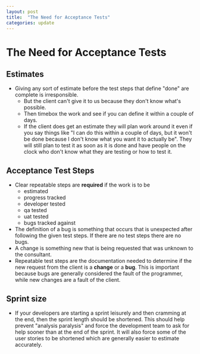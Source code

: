 ```yaml
---
layout: post
title:  "The Need for Acceptance Tests"
categories: update
---
```


# The Need for Acceptance Tests

## Estimates

- Giving any sort of estimate before the test steps that define "done" are complete is irresponsible.
  - But the client can't give it to us because they don't know what's possible.
  - Then timebox the work and see if you can define it within a couple of days.
  - If the client does get an estimate they will plan work around it even if you say things like "I can do this within a couple of days, but it won't be done because I don't know what you want it to actually be". They will still plan to test it as soon as it is done and have people on the clock who don't know what they are testing or how to test it.

## Acceptance Test Steps

- Clear repeatable steps are **required** if the work is to be
  - estimated
  - progress tracked
  - developer tested
  - qa tested
  - uat tested
  - bugs tracked against
- The definition of a bug is something that occurs that is unexpected after following the given test steps. If there are no test steps there are no bugs.
- A change is something new that is being requested that was unknown to the consultant.
- Repeatable test steps are the documentation needed to determine if the new request from the client is a **change** or a **bug**. This is important because bugs are generally considered the fault of the programmer, while new changes are a fault of the client.

## Sprint size

- If your developers are starting a sprint leisurely and then cramming at the end, then the sprint length should be shortened. This should help prevent "analysis paralysis" and force the development team to ask for help sooner than at the end of the sprint. It will also force some of the user stories to be shortened which are generally easier to estimate accurately. 
